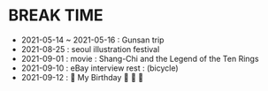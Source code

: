 # BREAK TIME
- 2021-05-14 ~ 2021-05-16 : Gunsan trip
- 2021-08-25 : seoul illustration festival 
- 2021-09-01 : movie : Shang-Chi and the Legend of the Ten Rings 
- 2021-09-10 : eBay interview rest : (bicycle)
- 2021-09-12 : 🎉 My Birthday 🎉 🥳 🥳 